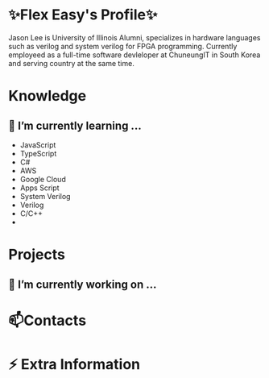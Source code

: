 # ✨Flex Easy's Profile✨

Jason Lee is University of Illinois Alumni, specializes in hardware languages such as verilog and system verilog for FPGA programming.
Currently employeed as a full-time software devleloper at ChuneungIT in South Korea and serving country at the same time. 

# Knowledge 
## 🌱 I’m currently learning ...
- JavaScript
- TypeScript
- C# 
- AWS
- Google Cloud
- Apps Script
- System Verilog
- Verilog
- C/C++
- 
# Projects 
## 🔭 I’m currently working on ...

# 📫Contacts 

# ⚡ Extra Information
